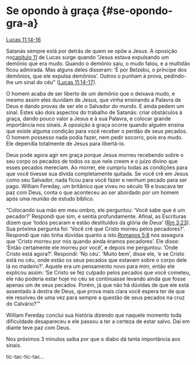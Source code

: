 # **Se opondo à graça** {#se-opondo-gra-a}

[Lucas 11:14-16](http://bibliaonline.com.br/acf/lc/11/14-16)

Satanás sempre está por detrás de quem se opõe a Jesus. A oposição no[capítulo 11](http://bibliaonline.com.br/acf/lc/11) de Lucas surge quando &quot;Jesus estava expulsando um demônio que era mudo. Quando o demônio saiu, o mudo falou, e a multidão ficou admirada. Mas alguns deles disseram: ‘É por Belzebu, o príncipe dos demônios, que ele expulsa demônios’. Outros o punham à prova, pedindo-lhe um sinal do céu&quot; ([Lucas 11:14-17](http://bibliaonline.com.br/acf/lc/11/14-17)).

O homem acaba de ser liberto de um demônio que o deixava mudo, e mesmo assim eles duvidam de Jesus, que vinha ensinando a Palavra de Deus e dando provas de ser ele o Salvador do mundo. E ainda pedem um sinal. Estes são dois aspectos do trabalho de Satanás: criar obstáculos à graça, dando pouco valor a Jesus e à sua Palavra, e colocar grande importância nos sinais. A oposição à graça ocorre quando alguém ensina que existe alguma condição para você receber o perdão de seus pecados. O homem possesso nada podia fazer, nem pedir socorro, pois era mudo. Ele dependia totalmente de Jesus para libertá-lo.

Deus pode agora agir em graça porque Jesus morreu recebendo sobre o seu corpo os pecados de todos os que nele creem e o juízo divino que esses pecados mereciam. Ao morrer, ele cumpriu todas as condições para que você tivesse sua dívida completamente quitada. Se você crê em Jesus como seu Salvador, nada ficou para você fazer e nenhum pecado para ser pago. William Fereday, um britânico que viveu no século 19 e buscava ter paz com Deus, conta o que aconteceu ao ser abordado por um homem após uma reunião de estudo bíblico.

“Colocando sua mão em meu ombro, ele perguntou: ‘Você sabe que é um pecador?’ Respondi que sim, e sentia profundamente. Afinal, as Escrituras dizem que ‘todos pecaram e estão destituídos da glória de Deus’ ([Rm 3:23](http://bibliaonline.com.br/acf/rm/3/23)). Sua próxima pergunta foi: ‘Você crê que Cristo morreu pelos pecadores?’. Respondi que não tinha dúvidas quanto a isto.[Romanos 5:8](http://bibliaonline.com.br/acf/rm/5/8) nos assegura que ‘Cristo morreu por nós quando ainda éramos pecadores’. Ele disse: ‘Então certamente ele morreu por você’, e depois me perguntou: ‘Onde Cristo está agora?’. Respondi: ‘No céu’. ‘Muito bem’, disse ele, ‘e se Cristo está no céu, onde estão os seus pecados que estavam sobre o corpo dele lá no madeiro?’. Aquele era um pensamento novo para mim, então ele explicou assim: ‘Se Cristo se fez culpado pelos pecados que você cometeu, ele não poderia estar hoje no céu se continuasse levando ainda que fosse apenas um de seus pecados. Porém, já que não há dúvidas de que ele está assentado à destra de Deus, que prova mais clara você espera ter de que ele resolveu de uma vez para sempre a questão de seus pecados na cruz do Calvário?’”

William Fereday conclui sua história dizendo que naquele momento toda dificuldade desapareceu e ele passou a ter a certeza de estar salvo. Daí em diante teve paz com Deus.

Nos próximos 3 minutos saiba por que o diabo dá tanta importância aos sinais.

tic-tac-tic-tac...